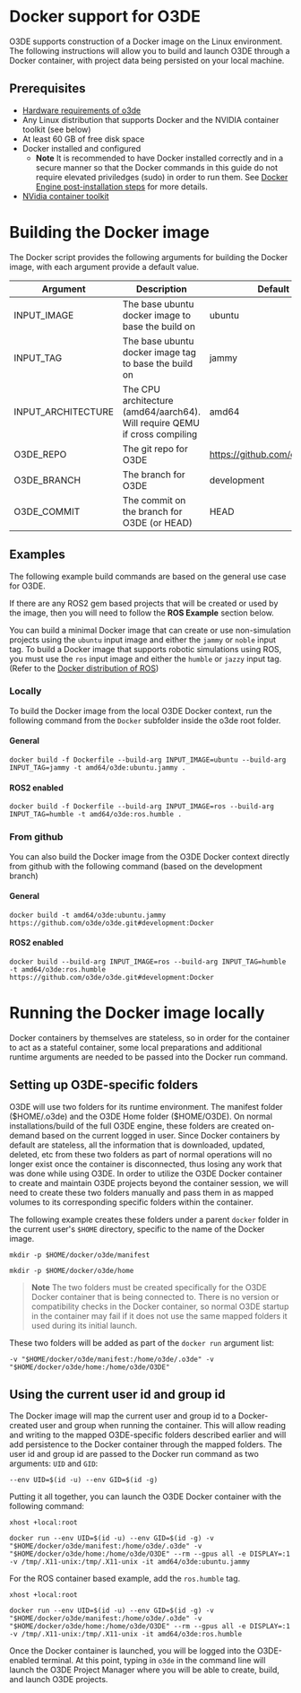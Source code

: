# Docker support for O3DE

O3DE supports construction of a Docker image on the Linux environment. The following instructions will allow you to build and launch O3DE through a Docker container, with project data being persisted on your local machine.

## Prerequisites

* [Hardware requirements of o3de](https://www.o3de.org/docs/welcome-guide/requirements/)
* Any Linux distribution that supports Docker and the NVIDIA container toolkit (see below)
* At least 60 GB of free disk space
* Docker installed and configured
  * **Note** It is recommended to have Docker installed correctly and in a secure manner so that the Docker commands in this guide do not require elevated priviledges (sudo) in order to run them. See [Docker Engine post-installation steps](https://docs.docker.com/engine/install/linux-postinstall/) for more details.
* [NVidia container toolkit](https://docs.nvidia.com/datacenter/cloud-native/container-toolkit/install-guide.html#docker)

# Building the Docker image
The Docker script provides the following arguments for building the Docker image, with each argument provide a default value.

| Argument                | Description                                                                | Default
|-------------------------|----------------------------------------------------------------------------|-------------
| INPUT_IMAGE             | The base ubuntu docker image to base the build on                          | ubuntu
| INPUT_TAG               | The base ubuntu docker image tag to base the build on                      | jammy
| INPUT_ARCHITECTURE      | The CPU architecture (amd64/aarch64). Will require QEMU if cross compiling | amd64
| O3DE_REPO               | The git repo for O3DE                                                      | https://github.com/o3de/o3de
| O3DE_BRANCH             | The branch for O3DE                                                        | development
| O3DE_COMMIT             | The commit on the branch for O3DE (or HEAD)                                | HEAD

## Examples
The following example build commands are based on the general use case for O3DE. 

If there are any ROS2 gem based projects that will be created or used by the image, then you will need to follow the **ROS Example** section below.

You can build a minimal Docker image that can create or use non-simulation projects using the `ubuntu` input image and either the `jammy` or `noble` input tag. To build a Docker image that supports robotic simulations using ROS, you must use the `ros` input image and either the `humble` or `jazzy` input tag. (Refer to the [Docker distribution of ROS](https://hub.docker.com/_/ros/))

### Locally

To build the Docker image from the local O3DE Docker context, run the following command from the `Docker` subfolder inside the o3de root folder.

#### General
```
docker build -f Dockerfile --build-arg INPUT_IMAGE=ubuntu --build-arg INPUT_TAG=jammy -t amd64/o3de:ubuntu.jammy .
```
#### ROS2 enabled
```
docker build -f Dockerfile --build-arg INPUT_IMAGE=ros --build-arg INPUT_TAG=humble -t amd64/o3de:ros.humble .
```

### From github
You can also build the Docker image from the O3DE Docker context directly from github with the following command (based on the development branch)

#### General
```
docker build -t amd64/o3de:ubuntu.jammy https://github.com/o3de/o3de.git#development:Docker
```

#### ROS2 enabled
```
docker build --build-arg INPUT_IMAGE=ros --build-arg INPUT_TAG=humble -t amd64/o3de:ros.humble https://github.com/o3de/o3de.git#development:Docker
```


# Running the Docker image locally
Docker containers by themselves are stateless, so in order for the container to act as a stateful container, some local preparations and additional runtime arguments are needed to be passed into the Docker run command.

## Setting up O3DE-specific folders
O3DE will use two folders for its runtime environment. The manifest folder (\$HOME/.o3de) and the O3DE Home folder (\$HOME/O3DE). On normal installations/build of the full O3DE engine, these folders are created on-demand based on the current logged in user. Since Docker containers by default are stateless, all the information that is downloaded, updated, deleted, etc from these two folders as part of normal operations will no longer exist once the container is disconnected, thus losing any work that was done while using O3DE. In order to utilize the O3DE Docker container to create and maintain O3DE projects beyond the container session, we will need to create these two folders manually and pass them in as mapped volumes to its corresponding specific folders within the container. 

The following example creates these folders under a parent `docker` folder in the current user's `$HOME` directory, specific to the name of the Docker image.

```
mkdir -p $HOME/docker/o3de/manifest

mkdir -p $HOME/docker/o3de/home
```

>**Note** The two folders must be created specifically for the O3DE Docker container that is being connected to. There is no version or compatibility checks in the Docker container, so normal O3DE startup in the container may fail if it does not use the same mapped folders it used during its initial launch.

These two folders will be added as part of the `docker run` argument list:

```
-v "$HOME/docker/o3de/manifest:/home/o3de/.o3de" -v "$HOME/docker/o3de/home:/home/o3de/O3DE"
```

## Using the current user id and group id
The Docker image will map the current user and group id to a Docker-created user and group when running the container. This will allow reading and writing to the mapped O3DE-specific folders described earlier and will add persistence to the Docker container through the mapped folders. The user id and group id are passed to the Docker run command as two arguments: `UID` and `GID`:

```
--env UID=$(id -u) --env GID=$(id -g)
```


Putting it all together, you can launch the O3DE Docker container with the following command:

```
xhost +local:root

docker run --env UID=$(id -u) --env GID=$(id -g) -v "$HOME/docker/o3de/manifest:/home/o3de/.o3de" -v "$HOME/docker/o3de/home:/home/o3de/O3DE" --rm --gpus all -e DISPLAY=:1 -v /tmp/.X11-unix:/tmp/.X11-unix -it amd64/o3de:ubuntu.jammy
```

For the ROS container based example, add the `ros.humble` tag.
```
xhost +local:root

docker run --env UID=$(id -u) --env GID=$(id -g) -v "$HOME/docker/o3de/manifest:/home/o3de/.o3de" -v "$HOME/docker/o3de/home:/home/o3de/O3DE" --rm --gpus all -e DISPLAY=:1 -v /tmp/.X11-unix:/tmp/.X11-unix -it amd64/o3de:ros.humble
```

Once the Docker container is launched, you will be logged into the O3DE-enabled terminal. At this point, typing in `o3de` in the command line will launch the O3DE Project Manager where you will be able to create, build, and launch O3DE projects.
